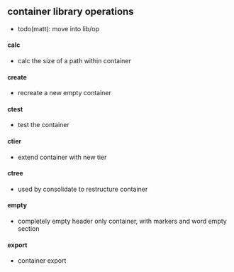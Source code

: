 ## container library operations
- todo(matt): move into lib/op
#### calc
- calc the size of a path within container
#### create
- recreate a new empty container
#### ctest
- test the container
#### ctier
- extend container with new tier
#### ctree
- used by consolidate to restructure container
#### empty 
- completely empty header only container, with markers and word empty section
#### export
- container export
